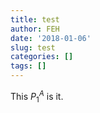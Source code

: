 ```yaml
---
title: test
author: FEH
date: '2018-01-06'
slug: test
categories: []
tags: []
---
```

This $P_{1}^{A}$ is it.

